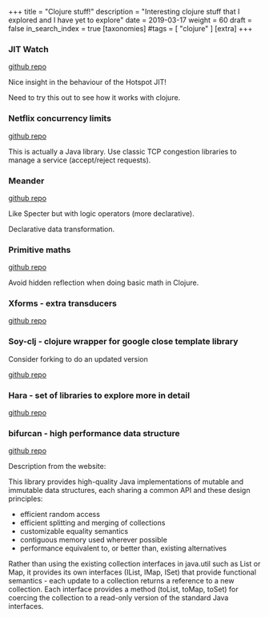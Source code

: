+++
title = "Clojure stuff!"
description = "Interesting clojure stuff that I explored and I have yet to explore"
date = 2019-03-17
weight = 60
draft = false
in_search_index = true
[taxonomies]
#tags = [ "clojure" ]
[extra]
+++

### JIT Watch

[github repo](https://github.com/AdoptOpenJDK/jitwatch)

Nice insight in the behaviour of the Hotspot JIT!

Need to try this out to see how it works with clojure.

### Netflix concurrency limits

[github repo](https://github.com/Netflix/concurrency-limits)

This is actually a Java library. Use classic TCP congestion libraries to manage a service (accept/reject requests).

### Meander

[github repo](https://github.com/noprompt/meander)

Like Specter but with logic operators (more declarative).

Declarative data transformation.

### Primitive maths

[github repo](https://github.com/ztellman/primitive-math)

Avoid hidden reflection when doing basic math in Clojure.

### Xforms - extra transducers

[github repo](https://github.com/cgrand/xforms)

### Soy-clj - clojure wrapper for google close template library

Consider forking to do an updated version

[github repo](https://github.com/codahale/soy-clj)

### Hara - set of libraries to explore more in detail

[github repo](https://github.com/zcaudate/hara)

### bifurcan - high performance data structure

[github repo](https://github.com/lacuna/bifurcan)

Description from the website:

This library provides high-quality Java implementations of mutable and immutable data structures, each sharing a common API and these design principles:
- efficient random access
- efficient splitting and merging of collections
- customizable equality semantics
- contiguous memory used wherever possible
- performance equivalent to, or better than, existing alternatives

Rather than using the existing collection interfaces in java.util such as List or Map, it provides its own interfaces (IList, IMap, ISet) that provide functional semantics - each update to a collection returns a reference to a new collection. Each interface provides a method (toList, toMap, toSet) for coercing the collection to a read-only version of the standard Java interfaces.

